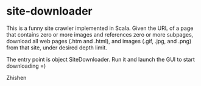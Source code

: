 site-downloader
===============

This is a funny site crawler implemented in Scala.
Given the URL of a page that contains zero or more images and references zero or more subpages, download all web pages (.htm and .html), and images (.gif, .jpg, and .png) from that site, under desired depth limit.

The entry point is object SiteDownloader.
Run it and launch the GUI to start downloading =)

Zhishen

